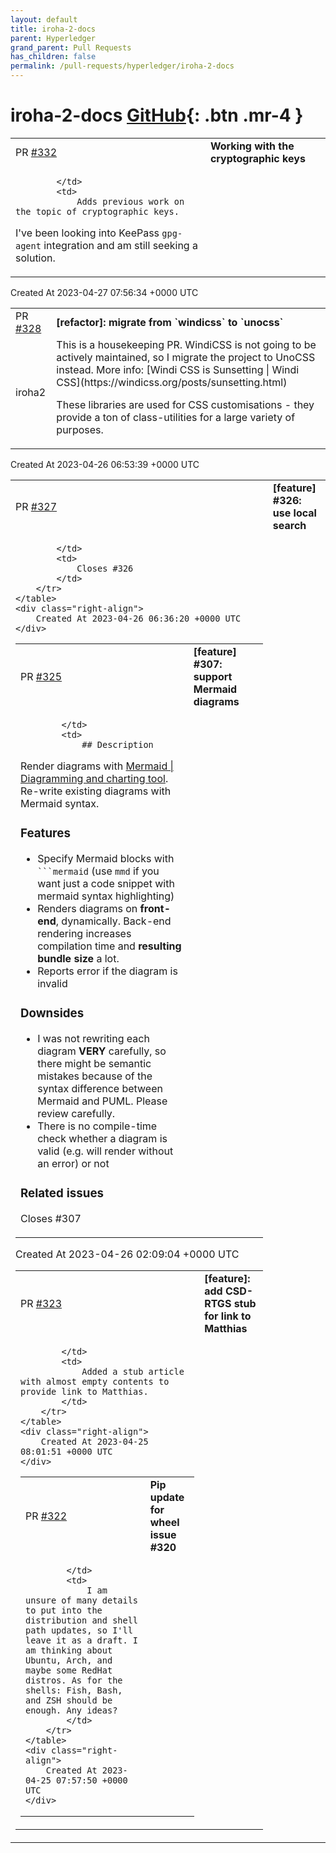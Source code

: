 ```yaml
---
layout: default
title: iroha-2-docs
parent: Hyperledger
grand_parent: Pull Requests
has_children: false
permalink: /pull-requests/hyperledger/iroha-2-docs
---
```


# iroha-2-docs <span class="fs-3 right-align">[GitHub](https://github.com/hyperledger/iroha-2-docs){: .btn .mr-4 }</span>


<div>
    <table>
        <tr>
            <td>
                PR <a href="https://github.com/hyperledger/iroha-2-docs/pull/332" class=".btn">#332</a>
            </td>
            <td>
                <b>
                    Working with the cryptographic keys
                </b>
            </td>
        </tr>
        <tr>
            <td>
                
            </td>
            <td>
                Adds previous work on the topic of cryptographic keys.
I've been looking into KeePass `gpg-agent` integration and am still seeking a solution.
            </td>
        </tr>
    </table>
    <div class="right-align">
        Created At 2023-04-27 07:56:34 +0000 UTC
    </div>
</div>

<div>
    <table>
        <tr>
            <td>
                PR <a href="https://github.com/hyperledger/iroha-2-docs/pull/328" class=".btn">#328</a>
            </td>
            <td>
                <b>
                    [refactor]: migrate from `windicss` to `unocss`
                </b>
            </td>
        </tr>
        <tr>
            <td>
                <span class="chip">iroha2</span>
            </td>
            <td>
                This is a housekeeping PR. WindiCSS is not going to be actively maintained, so I migrate the project to UnoCSS instead. More info: [Windi CSS is Sunsetting | Windi CSS](https://windicss.org/posts/sunsetting.html)

These libraries are used for CSS customisations - they provide a ton of class-utilities for a large variety of purposes. 
            </td>
        </tr>
    </table>
    <div class="right-align">
        Created At 2023-04-26 06:53:39 +0000 UTC
    </div>
</div>

<div>
    <table>
        <tr>
            <td>
                PR <a href="https://github.com/hyperledger/iroha-2-docs/pull/327" class=".btn">#327</a>
            </td>
            <td>
                <b>
                    [feature] #326: use local search
                </b>
            </td>
        </tr>
        <tr>
            <td>
                
            </td>
            <td>
                Closes #326 
            </td>
        </tr>
    </table>
    <div class="right-align">
        Created At 2023-04-26 06:36:20 +0000 UTC
    </div>
</div>

<div>
    <table>
        <tr>
            <td>
                PR <a href="https://github.com/hyperledger/iroha-2-docs/pull/325" class=".btn">#325</a>
            </td>
            <td>
                <b>
                    [feature] #307: support Mermaid diagrams
                </b>
            </td>
        </tr>
        <tr>
            <td>
                
            </td>
            <td>
                ## Description

Render diagrams with [Mermaid | Diagramming and charting tool](https://mermaid.js.org/). Re-write existing diagrams with Mermaid syntax.

### Features

- Specify Mermaid blocks with <code>\`\`\`mermaid</code> (use `mmd` if you want just a code snippet with mermaid syntax highlighting)
- Renders diagrams on **front-end**, dynamically. Back-end rendering increases compilation time and **resulting bundle size** a lot.
- Reports error if the diagram is invalid

### Downsides

- I was not rewriting each diagram **VERY** carefully, so there might be semantic mistakes because of the syntax difference between Mermaid and PUML. Please review carefully.
- There is no compile-time check whether a diagram is valid (e.g. will render without an error) or not

### Related issues

Closes #307
            </td>
        </tr>
    </table>
    <div class="right-align">
        Created At 2023-04-26 02:09:04 +0000 UTC
    </div>
</div>

<div>
    <table>
        <tr>
            <td>
                PR <a href="https://github.com/hyperledger/iroha-2-docs/pull/323" class=".btn">#323</a>
            </td>
            <td>
                <b>
                    [feature]: add CSD-RTGS stub for link to Matthias
                </b>
            </td>
        </tr>
        <tr>
            <td>
                
            </td>
            <td>
                Added a stub article with almost empty contents to provide link to Matthias.
            </td>
        </tr>
    </table>
    <div class="right-align">
        Created At 2023-04-25 08:01:51 +0000 UTC
    </div>
</div>

<div>
    <table>
        <tr>
            <td>
                PR <a href="https://github.com/hyperledger/iroha-2-docs/pull/322" class=".btn">#322</a>
            </td>
            <td>
                <b>
                    Pip update for wheel issue #320
                </b>
            </td>
        </tr>
        <tr>
            <td>
                
            </td>
            <td>
                I am unsure of many details to put into the distribution and shell path updates, so I'll leave it as a draft. I am thinking about Ubuntu, Arch, and maybe some RedHat distros. As for the shells: Fish, Bash, and ZSH should be enough. Any ideas?
            </td>
        </tr>
    </table>
    <div class="right-align">
        Created At 2023-04-25 07:57:50 +0000 UTC
    </div>
</div>

